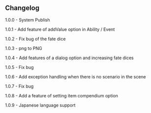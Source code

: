 Changelog
-------------
1.0.0 - System Publish

1.0.1 - Add feature of addValue option in Ability / Event

1.0.2 - Fix bug of the fate dice

1.0.3 - png to PNG

1.0.4 - Add features of a dialog option and increasing fate dices

1.0.5 - Fix bug

1.0.6 - Add exception handling when there is no scenario in the scene

1.0.7 - Fix bug

1.0.8 - Add a feature of setting item compendium option

1.0.9 - Japanese language support